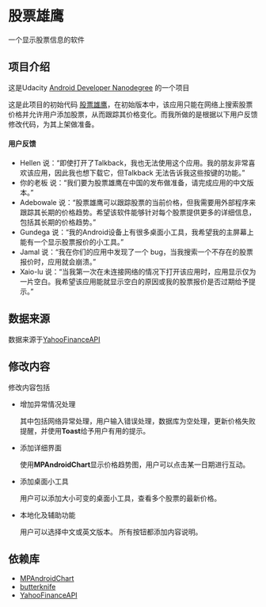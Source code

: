 # 股票雄鹰
一个显示股票信息的软件

## 项目介绍
这是Udacity [Android Developer Nanodegree](https://cn.udacity.com/course/android-developer-nanodegree--nd801-cn-advanced) 的一个项目

这是此项目的初始代码 [股票雄鹰](https://github.com/udacity/StockHawk)，在初始版本中，该应用只能在网络上搜索股票价格并允许用户添加股票，从而跟踪其价格变化。而我所做的是根据以下用户反馈修改代码，为其上架做准备。

#### 用户反馈
- Hellen 说：“即使打开了Talkback，我也无法使用这个应用。我的朋友非常喜欢该应用，因此我也想下载它，但Talkback 无法告诉我这些按键的功能。”
- 你的老板 说：“我们要为股票雄鹰在中国的发布做准备，请完成应用的中文版本。”
- Adebowale 说：“股票雄鹰可以跟踪股票的当前价格，但我需要用外部程序来跟踪其长期的价格趋势。希望该软件能够针对每个股票提供更多的详细信息，包括其长期的价格趋势。”
- Gundega 说：“我的Android设备上有很多桌面小工具，我希望我的主屏幕上能有一个显示股票报价的小工具。”
- Jamal 说：“我在你们的应用中发现了一个 bug，当我搜索一个不存在的股票报价时，应用就会崩溃。”
- Xaio-lu 说：“当我第一次在未连接网络的情况下打开该应用时，应用显示仅为一片空白。我希望该应用能就显示空白的原因或我的股票报价是否过期给予提示。”

## 数据来源
数据来源于[YahooFinanceAPI](http://financequotes-api.com/)

## 修改内容
修改内容包括
- 增加异常情况处理

    其中包括网络异常处理，用户输入错误处理，数据库为空处理，更新价格失败提醒，并使用**Toast**给予用户有用的提示。
- 添加详细界面

    使用**MPAndroidChart**显示价格趋势图，用户可以点击某一日期进行互动。

- 添加桌面小工具

    用户可以添加大小可变的桌面小工具，查看多个股票的最新价格。

- 本地化及辅助功能

    用户可以选择中文或英文版本。
    所有按钮都添加内容说明。

## 依赖库
- [MPAndroidChart](https://github.com/PhilJay/MPAndroidChart)
- [butterknife](https://github.com/JakeWharton/butterknife)
- [YahooFinanceAPI](http://financequotes-api.com/)
